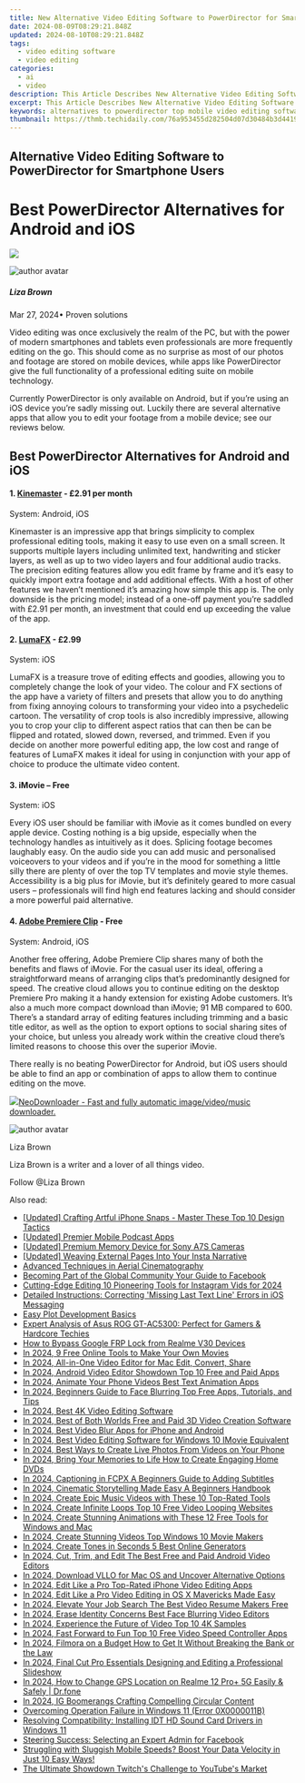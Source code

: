 ```yaml
---
title: New Alternative Video Editing Software to PowerDirector for Smartphone Users
date: 2024-08-09T08:29:21.848Z
updated: 2024-08-10T08:29:21.848Z
tags: 
  - video editing software
  - video editing
categories: 
  - ai
  - video
description: This Article Describes New Alternative Video Editing Software to PowerDirector for Smartphone Users
excerpt: This Article Describes New Alternative Video Editing Software to PowerDirector for Smartphone Users
keywords: alternatives to powerdirector top mobile video editing software,the ultimate guide to powerdirector alternatives for mobile video editing,alternative video editing software to powerdirector for mobile,the ultimate guide to free video editing software for starters,video editing on the go top powerdirector alternatives for android ios,best video editing software alternatives to sony vegas for pc,alternative video editing software to powerdirector for smartphone users
thumbnail: https://thmb.techidaily.com/76a953455d282504d07d30484b3d441976cd7c068fdbe75a38577d96433ea41b.jpg
---
```


## Alternative Video Editing Software to PowerDirector for Smartphone Users

# Best PowerDirector Alternatives for Android and iOS

<!-- affiliate ads begin -->
<a href="https://store.movavi.com/affiliate.php?ACCOUNT=MOVAVI&AFFILIATE=108875&PATH=https%3A%2F%2Fwww.movavi.com%3FAFFILIATE%3D108875%26RESOURCE%3DMovavi%2BVideo%2BEditor%2Bbox"><img src="https://mcusercontent.com/0885a03ded3d480dca9287f12/images/6d3207fd-9f15-4c21-f0ad-59c68e6a7e2a.png" border="0"></a>
<!-- affiliate ads end -->
![author avatar](https://lh5.googleusercontent.com/-AIMmjowaFs4/AAAAAAAAAAI/AAAAAAAAABc/Y5UmwDaI7HU/s250-c-k/photo.jpg)

##### Liza Brown

 Mar 27, 2024• Proven solutions

Video editing was once exclusively the realm of the PC, but with the power of modern smartphones and tablets even professionals are more frequently editing on the go. This should come as no surprise as most of our photos and footage are stored on mobile devices, while apps like PowerDirector give the full functionality of a professional editing suite on mobile technology.

Currently PowerDirector is only available on Android, but if you’re using an iOS device you’re sadly missing out. Luckily there are several alternative apps that allow you to edit your footage from a mobile device; see our reviews below.

<!-- affiliate ads begin -->

<!-- affiliate ads end -->
## Best PowerDirector Alternatives for Android and iOS

#### 1\. [Kinemaster](https://www.kinemaster.com/index.php?lang=en) \- £2.91 per month

System: Android, iOS

Kinemaster is an impressive app that brings simplicity to complex professional editing tools, making it easy to use even on a small screen. It supports multiple layers including unlimited text, handwriting and sticker layers, as well as up to two video layers and four additional audio tracks. The precision editing features allow you edit frame by frame and it’s easy to quickly import extra footage and add additional effects. With a host of other features we haven’t mentioned it’s amazing how simple this app is. The only downside is the pricing model; instead of a one-off payment you’re saddled with £2.91 per month, an investment that could end up exceeding the value of the app.

#### 2\. [LumaFX](https://luma-touch.com/lumafx/) \- £2.99

System: iOS

LumaFX is a treasure trove of editing effects and goodies, allowing you to completely change the look of your video. The colour and FX sections of the app have a variety of filters and presets that allow you to do anything from fixing annoying colours to transforming your video into a psychedelic cartoon. The versatility of crop tools is also incredibly impressive, allowing you to crop your clip to different aspect ratios that can then be can be flipped and rotated, slowed down, reversed, and trimmed. Even if you decide on another more powerful editing app, the low cost and range of features of LumaFX makes it ideal for using in conjunction with your app of choice to produce the ultimate video content.

#### 3\. iMovie – Free

System: iOS

Every iOS user should be familiar with iMovie as it comes bundled on every apple device. Costing nothing is a big upside, especially when the technology handles as intuitively as it does. Splicing footage becomes laughably easy. On the audio side you can add music and personalised voiceovers to your videos and if you’re in the mood for something a little silly there are plenty of over the top TV templates and movie style themes. Accessibility is a big plus for iMovie, but it’s definitely geared to more casual users – professionals will find high end features lacking and should consider a more powerful paid alternative.

#### 4\. [Adobe Premiere Clip](https://www.adobe.com/products/premiere-clip.html) \- Free

System: Android, iOS

Another free offering, Adobe Premiere Clip shares many of both the benefits and flaws of iMovie. For the casual user its ideal, offering a straightforward means of arranging clips that’s predominantly designed for speed. The creative cloud allows you to continue editing on the desktop Premiere Pro making it a handy extension for existing Adobe customers. It’s also a much more compact download than iMovie; 91 MB compared to 600\. There’s a standard array of editing features including trimming and a basic title editor, as well as the option to export options to social sharing sites of your choice, but unless you already work within the creative cloud there’s limited reasons to choose this over the superior iMovie.

There really is no beating PowerDirector for Android, but iOS users should be able to find an app or combination of apps to allow them to continue editing on the move.

<!-- affiliate ads begin -->
<a href="https://secure.2checkout.com/order/checkout.php?PRODS=4559731&QTY=1&AFFILIATE=108875&CART=1"><img src="http://www.neowise.com/images/nd-ss-w200.jpg" border="0">NeoDownloader - Fast and fully automatic image/video/music downloader. </a>
<!-- affiliate ads end -->
![author avatar](https://lh5.googleusercontent.com/-AIMmjowaFs4/AAAAAAAAAAI/AAAAAAAAABc/Y5UmwDaI7HU/s250-c-k/photo.jpg)

Liza Brown

Liza Brown is a writer and a lover of all things video.

Follow @Liza Brown

<span class="atpl-alsoreadstyle">Also read:</span>
<div><ul>
<li><a href="https://fox-info.techidaily.com/updated-crafting-artful-iphone-snaps-master-these-top-10-design-tactics/"><u>[Updated] Crafting Artful iPhone Snaps - Master These Top 10 Design Tactics</u></a></li>
<li><a href="https://extra-skills.techidaily.com/updated-premier-mobile-podcast-apps/"><u>[Updated] Premier Mobile Podcast Apps</u></a></li>
<li><a href="https://extra-guidance.techidaily.com/updated-premium-memory-device-for-sony-a7s-cameras/"><u>[Updated] Premium Memory Device for Sony A7S Cameras</u></a></li>
<li><a href="https://instagram-clips.techidaily.com/updated-weaving-external-pages-into-your-insta-narrative/"><u>[Updated] Weaving External Pages Into Your Insta Narrative</u></a></li>
<li><a href="https://extra-information.techidaily.com/advanced-techniques-in-aerial-cinematography/"><u>Advanced Techniques in Aerial Cinematography</u></a></li>
<li><a href="https://facebook-video-content.techidaily.com/becoming-part-of-the-global-community-your-guide-to-facebook/"><u>Becoming Part of the Global Community  Your Guide to Facebook</u></a></li>
<li><a href="https://instagram-video-files.techidaily.com/cutting-edge-editing-10-pioneering-tools-for-instagram-vids-for-2024/"><u>Cutting-Edge Editing  10 Pioneering Tools for Instagram Vids for 2024</u></a></li>
<li><a href="https://ai-vdieo-software.techidaily.com/detailed-instructions-correcting-missing-last-text-line-errors-in-ios-messaging/"><u>Detailed Instructions: Correcting 'Missing Last Text Line' Errors in iOS Messaging</u></a></li>
<li><a href="https://extra-information.techidaily.com/easy-plot-development-basics/"><u>Easy Plot Development Basics</u></a></li>
<li><a href="https://buynow-reviews.techidaily.com/expert-analysis-of-asus-rog-gt-ac5300-perfect-for-gamers-and-hardcore-techies/"><u>Expert Analysis of Asus ROG GT-AC5300: Perfect for Gamers & Hardcore Techies</u></a></li>
<li><a href="https://android-frp.techidaily.com/how-to-bypass-google-frp-lock-from-realme-v30-devices-by-drfone-android/"><u>How to Bypass Google FRP Lock from Realme V30 Devices</u></a></li>
<li><a href="https://ai-vdieo-software.techidaily.com/in-2024-9-free-online-tools-to-make-your-own-movies/"><u>In 2024, 9 Free Online Tools to Make Your Own Movies</u></a></li>
<li><a href="https://ai-vdieo-software.techidaily.com/in-2024-all-in-one-video-editor-for-mac-edit-convert-share/"><u>In 2024, All-in-One Video Editor for Mac Edit, Convert, Share</u></a></li>
<li><a href="https://ai-vdieo-software.techidaily.com/in-2024-android-video-editor-showdown-top-10-free-and-paid-apps/"><u>In 2024, Android Video Editor Showdown Top 10 Free and Paid Apps</u></a></li>
<li><a href="https://ai-vdieo-software.techidaily.com/in-2024-animate-your-phone-videos-best-text-animation-apps/"><u>In 2024, Animate Your Phone Videos Best Text Animation Apps</u></a></li>
<li><a href="https://ai-vdieo-software.techidaily.com/in-2024-beginners-guide-to-face-blurring-top-free-apps-tutorials-and-tips/"><u>In 2024, Beginners Guide to Face Blurring Top Free Apps, Tutorials, and Tips</u></a></li>
<li><a href="https://ai-vdieo-software.techidaily.com/in-2024-best-4k-video-editing-software/"><u>In 2024, Best 4K Video Editing Software</u></a></li>
<li><a href="https://ai-vdieo-software.techidaily.com/in-2024-best-of-both-worlds-free-and-paid-3d-video-creation-software/"><u>In 2024, Best of Both Worlds Free and Paid 3D Video Creation Software</u></a></li>
<li><a href="https://ai-vdieo-software.techidaily.com/in-2024-best-video-blur-apps-for-iphone-and-android/"><u>In 2024, Best Video Blur Apps for iPhone and Android</u></a></li>
<li><a href="https://ai-vdieo-software.techidaily.com/in-2024-best-video-editing-software-for-windows-10-imovie-equivalent/"><u>In 2024, Best Video Editing Software for Windows 10 IMovie Equivalent</u></a></li>
<li><a href="https://ai-vdieo-software.techidaily.com/in-2024-best-ways-to-create-live-photos-from-videos-on-your-phone/"><u>In 2024, Best Ways to Create Live Photos From Videos on Your Phone</u></a></li>
<li><a href="https://ai-vdieo-software.techidaily.com/in-2024-bring-your-memories-to-life-how-to-create-engaging-home-dvds/"><u>In 2024, Bring Your Memories to Life How to Create Engaging Home DVDs</u></a></li>
<li><a href="https://ai-vdieo-software.techidaily.com/in-2024-captioning-in-fcpx-a-beginners-guide-to-adding-subtitles/"><u>In 2024, Captioning in FCPX A Beginners Guide to Adding Subtitles</u></a></li>
<li><a href="https://ai-vdieo-software.techidaily.com/in-2024-cinematic-storytelling-made-easy-a-beginners-handbook/"><u>In 2024, Cinematic Storytelling Made Easy A Beginners Handbook</u></a></li>
<li><a href="https://ai-vdieo-software.techidaily.com/in-2024-create-epic-music-videos-with-these-10-top-rated-tools/"><u>In 2024, Create Epic Music Videos with These 10 Top-Rated Tools</u></a></li>
<li><a href="https://ai-vdieo-software.techidaily.com/in-2024-create-infinite-loops-top-10-free-video-looping-websites/"><u>In 2024, Create Infinite Loops Top 10 Free Video Looping Websites</u></a></li>
<li><a href="https://ai-vdieo-software.techidaily.com/in-2024-create-stunning-animations-with-these-12-free-tools-for-windows-and-mac/"><u>In 2024, Create Stunning Animations with These 12 Free Tools for Windows and Mac</u></a></li>
<li><a href="https://ai-vdieo-software.techidaily.com/in-2024-create-stunning-videos-top-windows-10-movie-makers/"><u>In 2024, Create Stunning Videos Top Windows 10 Movie Makers</u></a></li>
<li><a href="https://ai-vdieo-software.techidaily.com/in-2024-create-tones-in-seconds-5-best-online-generators/"><u>In 2024, Create Tones in Seconds 5 Best Online Generators</u></a></li>
<li><a href="https://ai-vdieo-software.techidaily.com/in-2024-cut-trim-and-edit-the-best-free-and-paid-android-video-editors/"><u>In 2024, Cut, Trim, and Edit The Best Free and Paid Android Video Editors</u></a></li>
<li><a href="https://ai-vdieo-software.techidaily.com/in-2024-download-vllo-for-mac-os-and-uncover-alternative-options/"><u>In 2024, Download VLLO for Mac OS and Uncover Alternative Options</u></a></li>
<li><a href="https://ai-vdieo-software.techidaily.com/in-2024-edit-like-a-pro-top-rated-iphone-video-editing-apps/"><u>In 2024, Edit Like a Pro Top-Rated iPhone Video Editing Apps</u></a></li>
<li><a href="https://ai-vdieo-software.techidaily.com/in-2024-edit-like-a-pro-video-editing-in-os-x-mavericks-made-easy/"><u>In 2024, Edit Like a Pro Video Editing in OS X Mavericks Made Easy</u></a></li>
<li><a href="https://ai-vdieo-software.techidaily.com/in-2024-elevate-your-job-search-the-best-video-resume-makers-free/"><u>In 2024, Elevate Your Job Search The Best Video Resume Makers Free</u></a></li>
<li><a href="https://ai-vdieo-software.techidaily.com/in-2024-erase-identity-concerns-best-face-blurring-video-editors/"><u>In 2024, Erase Identity Concerns Best Face Blurring Video Editors</u></a></li>
<li><a href="https://ai-vdieo-software.techidaily.com/in-2024-experience-the-future-of-video-top-10-4k-samples/"><u>In 2024, Experience the Future of Video Top 10 4K Samples</u></a></li>
<li><a href="https://ai-vdieo-software.techidaily.com/in-2024-fast-forward-to-fun-top-10-free-video-speed-controller-apps/"><u>In 2024, Fast Forward to Fun Top 10 Free Video Speed Controller Apps</u></a></li>
<li><a href="https://ai-vdieo-software.techidaily.com/in-2024-filmora-on-a-budget-how-to-get-it-without-breaking-the-bank-or-the-law/"><u>In 2024, Filmora on a Budget How to Get It Without Breaking the Bank or the Law</u></a></li>
<li><a href="https://ai-vdieo-software.techidaily.com/in-2024-final-cut-pro-essentials-designing-and-editing-a-professional-slideshow/"><u>In 2024, Final Cut Pro Essentials Designing and Editing a Professional Slideshow</u></a></li>
<li><a href="https://location-social.techidaily.com/in-2024-how-to-change-gps-location-on-realme-12-proplus-5g-easily-and-safely-drfone-by-drfone-virtual-android/"><u>In 2024, How to Change GPS Location on Realme 12 Pro+ 5G Easily & Safely | Dr.fone</u></a></li>
<li><a href="https://instagram-videos.techidaily.com/in-2024-ig-boomerangs-crafting-compelling-circular-content/"><u>In 2024, IG Boomerangs  Crafting Compelling Circular Content</u></a></li>
<li><a href="https://win11-tips.techidaily.com/overcoming-operation-failure-in-windows-11-error-0x0000011b/"><u>Overcoming Operation Failure in Windows 11 (Error 0X0000011B)</u></a></li>
<li><a href="https://sound-issues.techidaily.com/resolving-compatibility-installing-idt-hd-sound-card-drivers-in-windows-11/"><u>Resolving Compatibility: Installing IDT HD Sound Card Drivers in Windows 11</u></a></li>
<li><a href="https://facebook.techidaily.com/steering-success-selecting-an-expert-admin-for-facebook/"><u>Steering Success: Selecting an Expert Admin for Facebook</u></a></li>
<li><a href="https://fox-that.techidaily.com/1721472795401-struggling-with-sluggish-mobile-speeds-boost-your-data-velocity-in-just-10-easy-ways/"><u>Struggling with Sluggish Mobile Speeds? Boost Your Data Velocity in Just 10 Easy Ways!</u></a></li>
<li><a href="https://fox-http.techidaily.com/the-ultimate-showdown-twitchs-challenge-to-youtubes-market/"><u>The Ultimate Showdown  Twitch's Challenge to YouTube's Market</u></a></li>
</ul></div>

<ins class="adsbygoogle"
      style="display:block"
      data-ad-client="ca-pub-7571918770474297"
      data-ad-slot="8358498916"
      data-ad-format="auto"
      data-full-width-responsive="true"></ins>